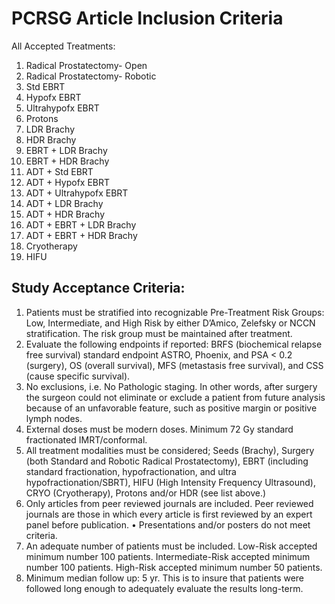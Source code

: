 # PCRSG Article Inclusion Criteria

All Accepted Treatments:

1. Radical Prostatectomy- Open
1. Radical Prostatectomy- Robotic
1. Std EBRT
1. Hypofx EBRT
1. Ultrahypofx EBRT
1. Protons
1. LDR Brachy
1. HDR Brachy
1. EBRT + LDR Brachy
1. EBRT + HDR Brachy
1. ADT + Std EBRT
1. ADT + Hypofx EBRT
1. ADT + Ultrahypofx EBRT
1. ADT + LDR Brachy
1. ADT + HDR Brachy
1. ADT + EBRT + LDR Brachy
1. ADT + EBRT + HDR Brachy
1. Cryotherapy
1. HIFU

## Study Acceptance Criteria:

1. Patients must be stratified into recognizable Pre-Treatment Risk Groups: Low, Intermediate, and High Risk by
either D’Amico, Zelefsky or NCCN stratification. The risk group must be maintained after treatment.
2. Evaluate the following endpoints if reported: BRFS (biochemical relapse free survival) standard endpoint ASTRO,
Phoenix, and PSA &lt; 0.2 (surgery), OS (overall survival), MFS (metastasis free survival), and CSS (cause specific
survival).
3. No exclusions, i.e. No Pathologic staging. In other words, after surgery the surgeon could not eliminate or
exclude a patient from future analysis because of an unfavorable feature, such as positive margin or positive
lymph nodes.
4. External doses must be modern doses. Minimum 72 Gy standard fractionated IMRT/conformal.
5. All treatment modalities must be considered; Seeds (Brachy), Surgery (both Standard and Robotic Radical
Prostatectomy), EBRT (including standard fractionation, hypofractionation, and ultra hypofractionation/SBRT),
HIFU (High Intensity Frequency Ultrasound), CRYO (Cryotherapy), Protons and/or HDR (see list above.)
6. Only articles from peer reviewed journals are included. Peer reviewed journals are those in which every article is
first reviewed by an expert panel before publication.
• Presentations and/or posters do not meet criteria.
7. An adequate number of patients must be included. Low-Risk accepted minimum number 100 patients.
Intermediate-Risk accepted minimum number 100 patients. High-Risk accepted minimum number 50 patients.
8. Minimum median follow up: 5 yr. This is to insure that patients were followed long enough to adequately
evaluate the results long-term.